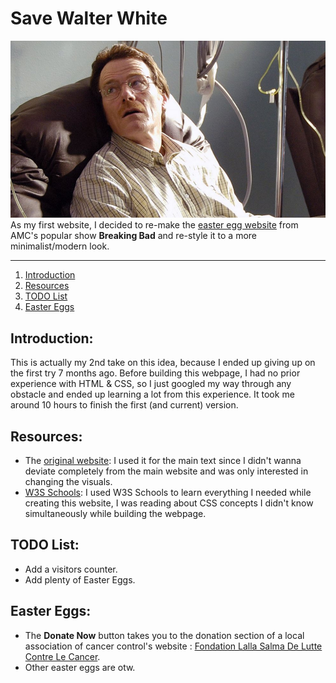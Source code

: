 # Save Walter White
![Image of Walter White](./Walter.jpg)
As my first website, I decided to re-make the [easter egg website](http://www.savewalterwhite.com/) from AMC's popular show **Breaking Bad** and re-style it to a more minimalist/modern look.
***

1. [Introduction](#introduction)
2. [Resources](#resources)
3. [TODO List](#todo-list)
4. [Easter Eggs](#easter-eggs)

## Introduction:
This is actually my 2nd take on this idea, because I ended up giving up on the first try 7 months ago. Before building this webpage, I had no prior experience with HTML & CSS, so I just googled my way through any obstacle and ended up learning a lot from this experience. It took me around 10 hours to finish the first (and current) version.

## Resources:
- The [original website](http://www.savewalterwhite.com/):
	I used it for the main text since I didn't wanna deviate completely from the main website and was only interested in changing the visuals.
- [W3S Schools](https://www.w3schools.com/):
	I used W3S Schools to learn everything I needed while creating this website, I was reading about CSS concepts I didn't know simultaneously while building the webpage.

## TODO List:
- Add a visitors counter.
- Add plenty of Easter Eggs.

## Easter Eggs:
- The **Donate Now** button takes you to the donation section of a local association of cancer control's website : [Fondation Lalla Salma De Lutte Contre Le Cancer](https://contrelecancer.ma/fr/).
- Other easter eggs are otw.

